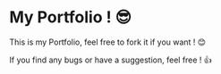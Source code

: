 # My Portfolio ! 😎

This is my Portfolio, feel free to fork it if you want ! 😊

If you find any bugs or have a suggestion, feel free ! 👍
